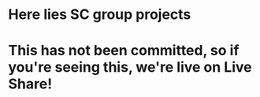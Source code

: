 # Here lies SC group projects

# This has not been committed, so if you're seeing this, we're live on Live Share!